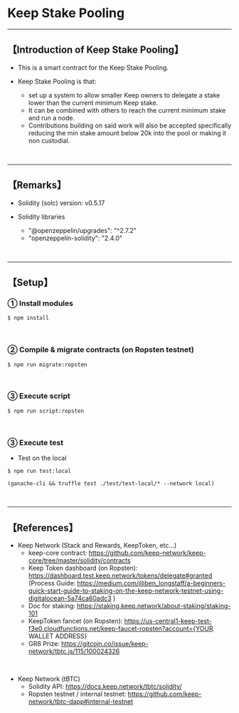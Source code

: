 # Keep Stake Pooling

***
## 【Introduction of Keep Stake Pooling】
- This is a smart contract for the Keep Stake Pooling.
 
- Keep Stake Pooling is that:
  - set up a system to allow smaller Keep owners to delegate a stake lower than the current minimum Keep stake. 
  - It can be combined with others to reach the current minimum stake and run a node. 
  - Contributions building on said work will also be accepted specifically reducing the min stake amount below 20k into the pool or making it non custodial.

&nbsp;

***

## 【Remarks】
- Solidity (solc) version: v0.5.17

- Solidity libraries
  - "@openzeppelin/upgrades": "^2.7.2"
  - "openzeppelin-solidity": "2.4.0"

&nbsp;

***

## 【Setup】
### ① Install modules
```
$ npm install
```

<br>

### ② Compile & migrate contracts (on Ropsten testnet)
```
$ npm run migrate:ropsten
```

<br>

### ③ Execute script
```
$ npm run script:ropsten
```

<br>

### ③ Execute test
- Test on the local
```
$ npm run test:local

(ganache-cli && truffle test ./test/test-local/* --network local)
```


&nbsp;

***

## 【References】
- Keep Network (Stack and Rewards, KeepToken, etc...)
  - keep-core contract: https://github.com/keep-network/keep-core/tree/master/solidity/contracts
  - Keep Token dashboard (on Ropsten): https://dashboard.test.keep.network/tokens/delegate#granted
    (Process Guide: https://medium.com/@ben_longstaff/a-beginners-quick-start-guide-to-staking-on-the-keep-network-testnet-using-digitalocean-5a74ca60adc3 )
  - Doc for staking: https://staking.keep.network/about-staking/staking-101
  - KeepToken fancet (on Ropsten): https://us-central1-keep-test-f3e0.cloudfunctions.net/keep-faucet-ropsten?account={YOUR WALLET ADDRESS}
  - GR8 Prize: https://gitcoin.co/issue/keep-network/tbtc.js/115/100024326

<br>


- Keep Network (tBTC)
  - Solidity API: https://docs.keep.network/tbtc/solidity/
  - Ropsten testnet / internal testnet: https://github.com/keep-network/tbtc-dapp#internal-testnet
